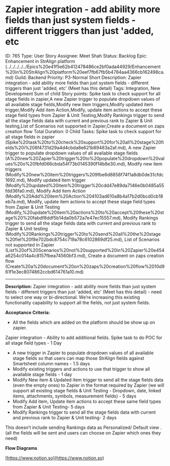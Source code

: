 # Zapier integration - add ability more fields than just system fields - different triggers than just 'added, etc

ID: 765
Type: User Story
Assignee: Meet Shah
Status: Backlog
Epic: Enhancement in StrAlign platform (../../../../../Epics%20e41f5e62b412478486ce2bf0ada44929/Enhancement%20in%20StrAlign%20platform%20eef7fb67fb5b4784aa4366cb162498ca.md)
Guild: Backend
Priority: P3-Normal
Short Description: Zapier integration - add ability more fields than just system fields - different triggers than just 'added, etc' (Meet has this detail)
Tags: Integration, New Development
Sum of child Story points: Spike task to check support for all stage fields in zapier,A new Zapier trigger to populate dropdown values of all available stage fields,Modify new item triggers,Modify updated item trigger,Modify Add item Action,Modify, update item actions to accept these stage field types from Zapier & Unit Testing,Modify Rankings trigger to send  all the stage fields data with current and previous rank to Zapier & Unit testing,List of Scenarios not supported in Zapier,Create a document on zaps creation flow
Total Duration: 0
Child Tasks: Spike task to check support for all stage fields in zapier (Spike%20task%20to%20check%20support%20for%20all%20stage%20fields%20i%206f4731d29a4d4cbda8e621b89483a2af.md), A new Zapier trigger to populate dropdown values of all available stage fields (A%20new%20Zapier%20trigger%20to%20populate%20dropdown%20values%20o%20fbfd066cbda54f73b0145390f14b8e30.md), Modify new item triggers (Modify%20new%20item%20triggers%209fbe6d8858f74f1a8db0de31cfdc1692.md), Modify updated item trigger (Modify%20updated%20item%20trigger%20cdd47e89da7146e0b0485a55fdd36fa0.md), Modify Add item Action (Modify%20Add%20item%20Action%204103ad610a8b4a17b2d0bcd0cb18eb7a.md), Modify, update item actions to accept these stage field types from Zapier & Unit Testing (Modify,%20update%20item%20actions%20to%20accept%20these%20stage%20%20fabdf8ddf5b14da0b572a7e47ec15557.md), Modify Rankings trigger to send  all the stage fields data with current and previous rank to Zapier & Unit testing (Modify%20Rankings%20trigger%20to%20send%20all%20the%20stage%20fiel%20f8e702bdc8754c719a78c6102869df25.md), List of Scenarios not supported in Zapier (List%20of%20Scenarios%20not%20supported%20in%20Zapier%20e454a6254c014a4c8157fbea74560bf3.md), Create a document on zaps creation flow (Create%20a%20document%20on%20zaps%20creation%20flow%2010d961f1e3ec8074862ccbd614761a10.md)

---

**Description:**
Zapier integration - add ability more fields than just system fields - different triggers than just 'added, etc' (Meet has this detail) - need to select one way or bi-directional. We’re increasing this existing functionality capability to support all the fields, not just system fields.

**Acceptance Criteria:**

- All the fields which are added on the platform should be show up on zapier.

Zapier integration - Ability to add additional fields.
Spike task to do POC for all stage field types - 1 Day

- A new trigger in Zapier to populate dropdown values of all available stage fields so that users can map those StrAlign fields against Smartsheet column names - 1.5 days
- Modify existing triggers and actions to use that trigger to show all available stage fields - 1 day
- Modify New item & Updated item trigger to send all the stage fields data (even the empty ones) to Zapier in the format required by Zapier (we will support all existing stage fields & Unit Testing - Dropdown, date, linked items, attachments, symbols, measurement fields) - 5 days
- Modify Add item, Update item actions to accept these same field types from Zapier & Unit Testing- 5 days
- Modify Rankings trigger to send all the stage fields data with current and previous rank to Zapier & Unit testing- 2 days

This doesn’t include sending Rankings data as Personalized/ Default view . (all the fields will be sent and users can choose on Zapier which ones they need)

**Flow Diagrams**

[https://www.notion.so](https://www.notion.so)